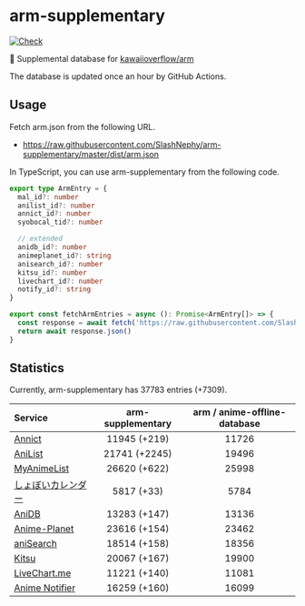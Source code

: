 # arm-supplementary

[![Check](https://github.com/SlashNephy/arm-supplementary/actions/workflows/check-node.yml/badge.svg)](https://github.com/SlashNephy/arm-supplementary/actions/workflows/check-node.yml)

💊 Supplemental database for [kawaiioverflow/arm](https://github.com/kawaiioverflow/arm)

The database is updated once an hour by GitHub Actions.

## Usage

Fetch arm.json from the following URL.

- https://raw.githubusercontent.com/SlashNephy/arm-supplementary/master/dist/arm.json

In TypeScript, you can use arm-supplementary from the following code.

```TypeScript
export type ArmEntry = {
  mal_id?: number
  anilist_id?: number
  annict_id?: number
  syobocal_tid?: number

  // extended
  anidb_id?: number
  animeplanet_id?: string
  anisearch_id?: number
  kitsu_id?: number
  livechart_id?: number
  notify_id?: string
}

export const fetchArmEntries = async (): Promise<ArmEntry[]> => {
  const response = await fetch('https://raw.githubusercontent.com/SlashNephy/arm-supplementary/master/dist/arm.json')
  return await response.json()
}
```

## Statistics

Currently, arm-supplementary has 37783 entries (+7309).

| Service                                     | arm-supplementary | arm / anime-offline-database |
| :------------------------------------------ | :---------------: | :--------------------------: |
| [Annict](https://annict.com)                |   11945 (+219)    |            11726             |
| [AniList](https://anilist.co)               |   21741 (+2245)   |            19496             |
| [MyAnimeList](https://myanimelist.net)      |   26620 (+622)    |            25998             |
| [しょぼいカレンダー](https://cal.syoboi.jp) |    5817 (+33)     |             5784             |
| [AniDB](https://anidb.net)                  |   13283 (+147)    |            13136             |
| [Anime-Planet](https://anime-planet.com)    |   23616 (+154)    |            23462             |
| [aniSearch](https://anisearch.com)          |   18514 (+158)    |            18356             |
| [Kitsu](https://kitsu.io)                   |   20067 (+167)    |            19900             |
| [LiveChart.me](https://livechart.me)        |   11221 (+140)    |            11081             |
| [Anime Notifier](https://notify.moe)        |   16259 (+160)    |            16099             |
